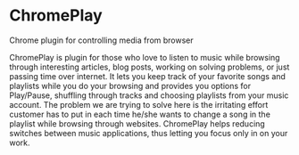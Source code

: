 # ChromePlay
Chrome plugin for controlling media from browser 

ChromePlay is plugin for those who love to listen to music while browsing through interesting articles, blog posts, working on solving problems, or just passing time over internet. It lets you keep track of your favorite songs and playlists while you do your browsing and provides you options for Play/Pause, shuffling through tracks and choosing playlists from your music account. 
The problem we are trying to solve here is the irritating effort customer has to put in each time he/she wants to change a song in the playlist while browsing through websites. ChromePlay helps reducing switches between music applications, thus letting you focus only in on your work. 

